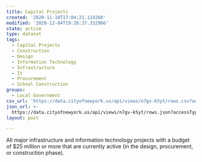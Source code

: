 ```yaml
---
title: Capital Projects
created: '2020-11-10T17:04:21.124260'
modified: '2020-12-04T19:26:37.332966'
state: active
type: dataset
tags:
  - Capital Projects
  - Construction
  - Design
  - Information Technology
  - Infrastructure
  - It
  - Procurement
  - School Construction
groups:
  - Local Government
csv_url: 'https://data.cityofnewyork.us/api/views/n7gv-k5yt/rows.csv?accessType=DOWNLOAD'
json_url: >-
  https://data.cityofnewyork.us/api/views/n7gv-k5yt/rows.json?accessType=DOWNLOAD
layout: post

---
```

All major infrastructure and information technology projects with a budget of $25 million or more that are currently active (in the design, procurement, or construction phase).
